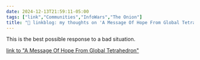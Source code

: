 ```yaml
---
date: 2024-12-13T21:59:11-05:00
tags: ["link","Communities","InfoWars","The Onion"]
title: "🔗 linkblog: my thoughts on 'A Message Of Hope From Global Tetrahedron'"
---
```

This is the best possible response to a bad situation.

[link to "A Message Of Hope From Global Tetrahedron"](https://theonion.com/a-message-of-hope-from-global-tetrahedron/)